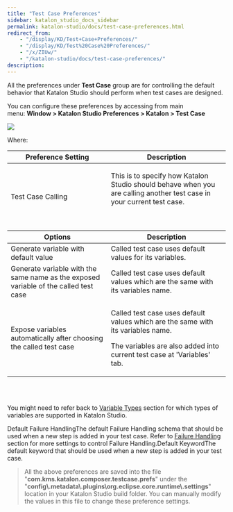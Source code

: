 ```yaml
---
title: "Test Case Preferences"
sidebar: katalon_studio_docs_sidebar
permalink: katalon-studio/docs/test-case-preferences.html
redirect_from:
    - "/display/KD/Test+Case+Preferences/"
    - "/display/KD/Test%20Case%20Preferences/"
    - "/x/ZIUw/"
    - "/katalon-studio/docs/test-case-preferences/"
description:
---
```

All the preferences under **Test Case** group are for controlling the default behavior that Katalon Studio should perform when test cases are designed.

You can configure these preferences by accessing from main menu: **Window > Katalon Studio Preferences > Katalon > Test Case**

![](../../images/katalon-studio/docs/test-case-preferences/Window.png)

Where:

<table><thead><tr><th>Preference Setting</th><th>Description</th></tr></thead><tbody><tr><td>Test Case Calling</td><td><p>This is to specify how Katalon Studio should behave when you are calling another test case in your current test case.</p><p>&nbsp;</p><thead><tr><th>Options</th><th>Description</th></tr></thead><tbody><tr><td>Generate variable with default value</td><td>Called test case uses default values for its variables.</td></tr><tr><td>Generate variable with the same name as the exposed variable of the called test case</td><td>Called test case uses default values which are the same with its variables name.</td></tr><tr><td>Expose variables automatically after choosing the called test case</td><td><p>Called test case uses default values which are the same with its variables name.</p><p>The variables are also added into current test case at 'Variables' tab.</p></td></tr></tbody><table></table><p>&nbsp;</p><p>You might need to refer back to <a href="/display/KD/Variable+Types">Variable Types</a> section for which types of variables are supported in Katalon Studio.</p></td></tr><tr><td>Default Failure Handling</td><td>The default Failure Handling schema that should be used when a new step is added in your test case. Refer to <a href="/display/KD/Failure+Handling">Failure Handling</a> section for more settings to control Failure Handling.</td></tr><tr><td>Default Keyword</td><td>The default keyword that should be used when a new step is added in your test case.</td></tr></tbody></table>

> All the above preferences are saved into the file "**com.kms.katalon.composer.testcase.prefs**" under the "**config\\.metadata\\.plugins\\org.eclipse.core.runtime\\.settings**" location in your Katalon Studio build folder. You can manually modify the values in this file to change these preference settings.